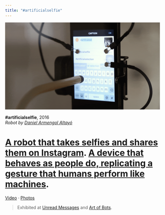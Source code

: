 ```yaml
---
title: "#artificialselfie"
---
```

![](../assets/202104131142.gif)

**#artificialselfie**, 2016  
*Robot by [Daniel Armengol Altayó](202103150041)*

# [A robot that takes selfies and shares them on Instagram](202104131503). [A device that behaves as people do, replicating a gesture that humans perform like machines](202104131153).

[Video](202104131213) · [Photos](https://www.flickr.com/photos/danielarmengolaltayo/sets/72157664247122474)

>Exhibited at [Unread Messages](202104131211) and [Art of Bots](202104131209).  